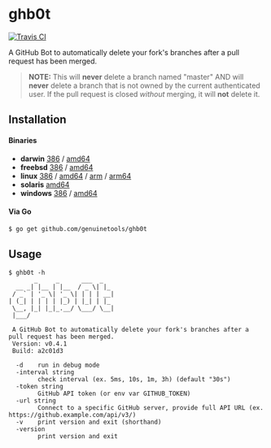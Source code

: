 # ghb0t

[![Travis CI](https://travis-ci.org/genuinetools/ghb0t.svg?branch=master)](https://travis-ci.org/genuinetools/ghb0t)

A GitHub Bot to automatically delete your fork's branches after a pull request
has been merged.

> **NOTE:** This will **never** delete a branch named "master" AND will
**never** delete a branch that is not owned by the current authenticated user.
If the pull request is closed _without_ merging, it will **not** delete it.

## Installation

#### Binaries

- **darwin** [386](https://github.com/genuinetools/ghb0t/releases/download/v0.4.1/ghb0t-darwin-386) / [amd64](https://github.com/genuinetools/ghb0t/releases/download/v0.4.1/ghb0t-darwin-amd64)
- **freebsd** [386](https://github.com/genuinetools/ghb0t/releases/download/v0.4.1/ghb0t-freebsd-386) / [amd64](https://github.com/genuinetools/ghb0t/releases/download/v0.4.1/ghb0t-freebsd-amd64)
- **linux** [386](https://github.com/genuinetools/ghb0t/releases/download/v0.4.1/ghb0t-linux-386) / [amd64](https://github.com/genuinetools/ghb0t/releases/download/v0.4.1/ghb0t-linux-amd64) / [arm](https://github.com/genuinetools/ghb0t/releases/download/v0.4.1/ghb0t-linux-arm) / [arm64](https://github.com/genuinetools/ghb0t/releases/download/v0.4.1/ghb0t-linux-arm64)
- **solaris** [amd64](https://github.com/genuinetools/ghb0t/releases/download/v0.4.1/ghb0t-solaris-amd64)
- **windows** [386](https://github.com/genuinetools/ghb0t/releases/download/v0.4.1/ghb0t-windows-386) / [amd64](https://github.com/genuinetools/ghb0t/releases/download/v0.4.1/ghb0t-windows-amd64)

#### Via Go

```bash
$ go get github.com/genuinetools/ghb0t
```

## Usage

```
$ ghb0t -h
       _     _      ___  _
  __ _| |__ | |__  / _ \| |_
 / _` | '_ \| '_ \| | | | __|
| (_| | | | | |_) | |_| | |_
 \__, |_| |_|_.__/ \___/ \__|
 |___/

 A GitHub Bot to automatically delete your fork's branches after a pull request has been merged.
 Version: v0.4.1
 Build: a2c01d3

  -d    run in debug mode
  -interval string
        check interval (ex. 5ms, 10s, 1m, 3h) (default "30s")
  -token string
        GitHub API token (or env var GITHUB_TOKEN)
  -url string
        Connect to a specific GitHub server, provide full API URL (ex. https://github.example.com/api/v3/)
  -v    print version and exit (shorthand)
  -version
        print version and exit
```
